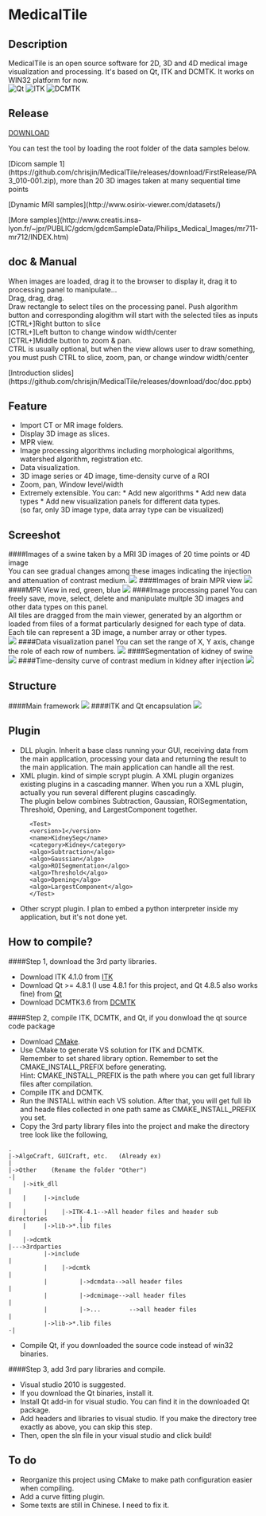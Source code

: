 MedicalTile
===========

Description
----------------
MedicalTile is an open source software for 2D, 3D and 4D medical image visualization and processing. 
It's based on Qt, ITK and DCMTK. It works on WIN32 platform for now.<br>
![Qt](https://github.com/chrisjin/MedicalTile_Resources/blob/master/Qt.png)
![ITK](https://github.com/chrisjin/MedicalTile_Resources/blob/master/ITK.png)
![DCMTK](https://github.com/chrisjin/MedicalTile_Resources/blob/master/dcmtk.png)

Release
--------------
[DOWNLOAD](https://github.com/chrisjin/MedicalTile/releases/download/FirstRelease/Release_10_25_2014.zip)
<p>
You can test the tool by loading the root folder of the data samples below.
<p>
[Dicom sample 1](https://github.com/chrisjin/MedicalTile/releases/download/FirstRelease/PA3_010-001.zip), more than 20 3D images taken at many sequential time points
<p>
[Dynamic MRI samples](http://www.osirix-viewer.com/datasets/)
<p>
[More samples](http://www.creatis.insa-lyon.fr/~jpr/PUBLIC/gdcm/gdcmSampleData/Philips_Medical_Images/mr711-mr712/INDEX.htm)

doc & Manual
----------
When images are loaded, drag it to the browser to display it, drag it to processing panel to manipulate...<br>
Drag, drag, drag.<br>
Draw rectangle to select tiles on the processing panel. Push algorithm button and corresponding alogithm will start with the selected tiles as inputs<br>
[CTRL+]Right button to slice<br>
[CTRL+]Left button to change window width/center<br>
[CTRL+]Middle button to zoom & pan.<br>
CTRL is usually optional, but when the view allows user to draw something, you must push CTRL to slice, zoom, pan, or change window width/center
<p>
[Introduction slides](https://github.com/chrisjin/MedicalTile/releases/download/doc/doc.pptx)<br>


Feature
---------------
* Import CT or MR image folders.
* Display 3D image as slices.
* MPR view.
* Image processing algorithms including morphological algorithms, watershed algorithm, registration etc.
* Data visualization.
* 3D image series or 4D image, time-density curve of a ROI
* Zoom, pan, Window level/width
* Extremely extensible. 
     You can:
      * Add new algorithms
      * Add new data types 
      * Add new visualization panels for different data types. <br>(so far, only 3D image type, data array type can be visualized)

Screeshot
------------------------
####Images of a swine taken by a MRI
3D images of 20 time points or 4D image<br>
You can see gradual changes among these images indicating the injection and attenuation of contrast medium.
![](https://github.com/chrisjin/MedicalTile_Resources/blob/master/time-density.PNG)
####Images of brain
MPR view
![](https://github.com/chrisjin/MedicalTile_Resources/blob/master/mainframe2.PNG)
####MPR View in red, green, blue
![](https://github.com/chrisjin/MedicalTile_Resources/blob/master/MPR2.PNG)
####Image processing panel
You can freely save, move, select, delete and manipulate multple 3D images and other data types on this panel. <br>
All tiles are dragged from the main viewer, generated by an algorthm or loaded from files of a format particularly designed for each type of data.<br>
Each tile can represent a 3D image, a number array or other types.<br>
![](https://github.com/chrisjin/MedicalTile_Resources/blob/master/algopanel.PNG)
####Data visualization panel
You can set the range of X, Y axis, change the role of each row of numbers.
![](https://github.com/chrisjin/MedicalTile_Resources/blob/master/datavis.PNG)
####Segmentation of kidney of swine
![](https://github.com/chrisjin/MedicalTile_Resources/blob/master/segmentation.PNG)
####Time-density curve of contrast medium in kidney after injection
![](https://github.com/chrisjin/MedicalTile_Resources/blob/master/tdc.PNG)

Structure
---------------------
####Main framework
![](https://github.com/chrisjin/MedicalTile_Resources/blob/master/structure.PNG)
####ITK and Qt encapsulation
![](https://github.com/chrisjin/MedicalTile_Resources/blob/master/data.PNG)

Plugin
-----------------
* DLL plugin. Inherit a base class running your GUI, receiving data from the main application, processing your data and returning the result to the main application. The main application can handle all the rest.
* XML plugin. kind of simple scrypt plugin. A XML plugin organizes existing plugins in a cascading manner. When you run a XML plugin, actually you run several different plugins cascadingly. <br>
The plugin below combines Subtraction, Gaussian, ROISegmentation, Threshold, Opening, and LargestComponent together.
```
      <Test>
      <version>1</version>
      <name>KidneySeg</name>
      <category>Kidney</category>
      <algo>Subtraction</algo>
      <algo>Gaussian</algo>
      <algo>ROISegmentation</algo>
      <algo>Threshold</algo>
      <algo>Opening</algo>
      <algo>LargestComponent</algo>
      </Test>
```
* Other scrypt plugin. I plan to embed a python interpreter inside my application, but it's not done yet.

How to compile?
---------------
####Step 1, download the 3rd party libraries.
* Download ITK 4.1.0 from [ITK](http://www.itk.org/ITK/resources/legacy_releases.html)
* Download Qt >= 4.8.1 (I use 4.8.1 for this project, and Qt 4.8.5 also works fine) from [Qt](http://download.qt-project.org/archive/qt/4.8/)
* Download DCMTK3.6 from [DCMTK](http://dicom.offis.de/dcmtk.php.en)

####Step 2, compile ITK, DCMTK, and Qt, if you donwload the qt source code package
* Download [CMake](http://www.cmake.org/download/).
* Use CMake to generate VS solution for ITK and DCMTK. <br>
Remember to set shared library option.
Remember to set the CMAKE_INSTALL_PREFIX before generating.<br>
Hint: CMAKE_INSTALL_PREFIX is the path where you can get full library files after compilation. 
* Compile ITK and DCMTK.
* Run the INSTALL within each VS solution. After that, you will get full lib and heade files collected in one path same as CMAKE_INSTALL_PREFIX you set.
* Copy the 3rd party library files into the project and make the directory tree look like the following,
```
.
|->AlgoCraft, GUICraft, etc.   (Already ex)
|
|->Other    (Rename the folder "Other")                                        -|
    |->itk_dll                                                                  |
    |     |->include                                                            |
    |     |    |->ITK-4.1-->All header files and header sub directories         |
    |     |->lib->*.lib files                                                   |
    |->dcmtk                                                                    |--->3rdparties
          |->include                                                            |
          |    |->dcmtk                                                         |
          |         |->dcmdata-->all header files                               |
          |         |->dcmimage-->all header files                              |
          |         |->...        -->all header files                           |
          |->lib->*.lib files                                                  -|
```
* Compile Qt, if you downloaded the source code instead of win32 binaries.

####Step 3, add 3rd pary libraries and compile. 
* Visual studio 2010 is suggested.<br>
* If you download the Qt binaries, install it.
* Install Qt add-in for visual studio. You can find it in the downloaded Qt package.<br>
* Add headers and libraries to visual studio. If you make the directory tree exactly as above, you can skip this step.<br>
* Then, open the sln file in your visual studio and click build!<br>

To do
----------------
* Reorganize this project using CMake to make path configuration easier when compiling.
* Add a curve fitting plugin.
* Some texts are still in Chinese. I need to fix it.
